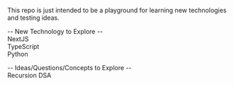 This repo is just intended to be a playground for learning new technologies and testing ideas.

-- New Technology to Explore --  
NextJS  
TypeScript  
Python  

-- Ideas/Questions/Concepts to Explore --  
Recursion
DSA